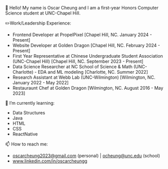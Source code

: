 👋 Hello! My name is Oscar Cheung and I am a first-year Honors Computer Science student at UNC-Chapel Hill. 

✏️Work/Leadership Experience:
- Frontend Developer at PropelPixel [Chapel Hill, NC. January 2024 - Present]
- Website Developer at Golden Dragon [Chapel Hill, NC. February 2024 - Present]
- First Year Representative at Chinese Undergraduate Student Association (UNC-Chapel Hill) [Chapel Hill, NC. September 2023 - Present]
- Data Science Researcher at NC School of Science & Math (UNC-Charlotte) - EDA and ML modeling [Charlotte, NC. Summer 2022]
- Research Assistant at Webb Lab (UNC-Wilmington) [Wilmington, NC. January 2022 - May 2022]
- Restauraunt Chef at Golden Dragon [Wilmington, NC. August 2016 - May 2023]

🌱 I’m currently learning:
- Data Structures
- Java
- HTML
- CSS
- ReactNative

📫 How to reach me:
- oscarcheung2023@gmail.com (personal) | ocheung@unc.edu (school)
- www.linkedin.com/in/oscarcheungg

